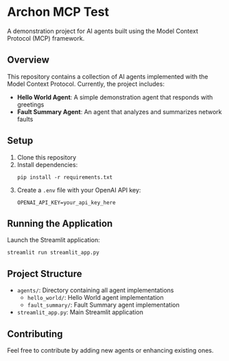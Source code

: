 # Archon MCP Test

A demonstration project for AI agents built using the Model Context Protocol (MCP) framework.

## Overview

This repository contains a collection of AI agents implemented with the Model Context Protocol. Currently, the project includes:

- **Hello World Agent**: A simple demonstration agent that responds with greetings
- **Fault Summary Agent**: An agent that analyzes and summarizes network faults

## Setup

1. Clone this repository
2. Install dependencies:
   ```
   pip install -r requirements.txt
   ```
3. Create a `.env` file with your OpenAI API key:
   ```
   OPENAI_API_KEY=your_api_key_here
   ```

## Running the Application

Launch the Streamlit application:

```
streamlit run streamlit_app.py
```

## Project Structure

- `agents/`: Directory containing all agent implementations
  - `hello_world/`: Hello World agent implementation
  - `fault_summary/`: Fault Summary agent implementation
- `streamlit_app.py`: Main Streamlit application

## Contributing

Feel free to contribute by adding new agents or enhancing existing ones.